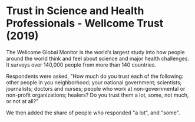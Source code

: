 # Trust in Science and Health Professionals - Wellcome Trust (2019)

The Wellcome Global Monitor is the world’s largest study into how people around the world think and feel about science and major health challenges. It surveys over 140,000 people from more than 140 countries.

Respondents were asked, "How much do you trust each of the following: other people in you neighborhood; your national government; scientists; journalists; doctors and nurses; people who work at non-governmental or non-profit organizations; healers? Do you trust them a lot, some, not much, or not at all?"

We then added the share of people who responded "a lot", and "some".